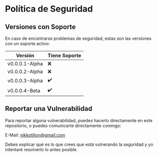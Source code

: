 # Política de Seguridad

## Versiones con Soporte

En caso de encontrarse problemas de seguridad, estas son las versiones con un soporte activo:

|     Versión      |    Tiene Soporte   |
| ---------------- | ------------------ |
|  v0.0.0.1-Alpha  |        :x:         |
|  v0.0.0.2-Alpha  |        :x:         |
|  v0.0.0.3-Alpha  | :heavy_check_mark: |
|  v0.0.0.4-Beta   | :heavy_check_mark: |

## Reportar una Vulnerabilidad

Para reportar alguna vulnerabilidad, puedes hacerlo directamente en este repositorio, o puedes comunicarte directamente conmigo:

E-Mail: nikkotilion@gmail.com

Debes explicar qué es lo que crees que está vulnerando la seguridad y yo intentaré resolverlo lo antes posible.
